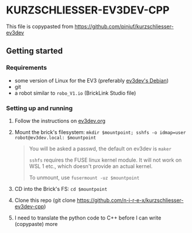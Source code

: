 # KURZSCHLIESSER-EV3DEV-CPP

This file is copypasted from https://github.com/pinjuf/kurzschliesser-ev3dev

## Getting started

### Requirements

 - some version of Linux for the EV3 (preferably [ev3dev's Debian](https://www.ev3dev.org/downloads/))
 - git
 - a robot similar to `robo_V1.io` (BrickLink Studio file)

### Setting up and running

 1) Follow the instructions on [ev3dev.org](https://www.ev3dev.org/docs/tutorials/connecting-to-the-internet-via-usb/)
 2) Mount the brick's filesystem: `mkdir $mountpoint; sshfs -o idmap=user robot@ev3dev.local: $mountpoint`
    > You will be asked a passwd, the default on ev3dev is `maker`
    >
    > `sshfs` requires the FUSE linux kernel module. It will not work on WSL 1 etc., which doesn't provide an actual kernel.
    > 
    > To unmount, use `fusermount -uz $mountpoint`
 3) CD into the Brick's FS: `cd $mountpoint`
 4) Clone this repo (git clone https://github.com/n-i-r-e-x/kurzschliesser-ev3dev-cpp)

 5) I need to translate the python code to C++ before I can write (copypaste) more
